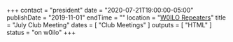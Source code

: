+++
contact = "president"
date = "2020-07-21T19:00:00-05:00"
publishDate = "2019-11-01"
endTime = ""
location = "[W0ILO Repeaters](/radios/)"
title = "July Club Meeting"
dates = [ "Club Meetings" ]
outputs = [ "HTML" ]
status = "on w0ilo"
+++
